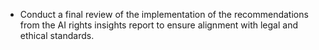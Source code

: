 - Conduct a final review of the implementation of the recommendations from the AI rights insights report to ensure alignment with legal and ethical standards.